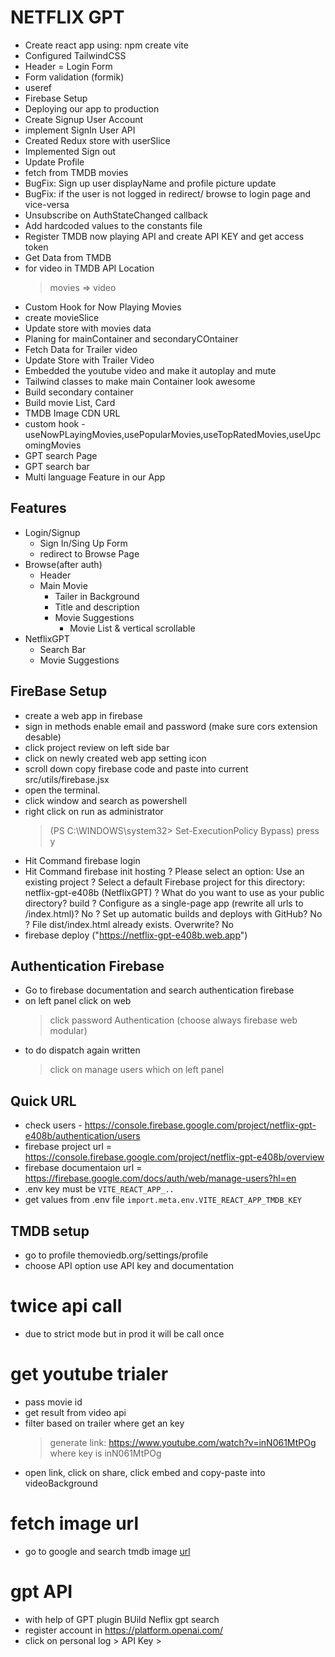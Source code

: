 # NETFLIX GPT

- Create react app using: npm create vite
- Configured TailwindCSS
- Header
  = Login Form
- Form validation (formik)
- useref
- Firebase Setup
- Deploying our app to production
- Create Signup User Account
- implement SignIn User API
- Created Redux store with userSlice
- Implemented Sign out
- Update Profile
- fetch from TMDB movies
- BugFix: Sign up user displayName and profile picture update
- BugFix: if the user is not logged in redirect/ browse to login page and vice-versa
- Unsubscribe on AuthStateChanged callback
- Add hardcoded values to the constants file
- Register TMDB now playing API and create API KEY and get access token
- Get Data from TMDB
- for video in TMDB API Location
  > movies => video
- Custom Hook for Now Playing Movies
- create movieSlice
- Update store with movies data
- Planing for mainContainer and secondaryCOntainer
- Fetch Data for Trailer video
- Update Store with Trailer Video
- Embedded the youtube video and make it autoplay and mute
- Tailwind classes to make main Container look awesome
- Build secondary container
- Build movie List, Card
- TMDB Image CDN URL
- custom hook - useNowPLayingMovies,usePopularMovies,useTopRatedMovies,useUpcomingMovies
- GPT search Page
- GPT search bar
- Multi language Feature in our App

## Features

- Login/Signup
  - Sign In/Sing Up Form
  - redirect to Browse Page
- Browse(after auth)
  - Header
  - Main Movie
    - Tailer in Background
    - Title and description
    - Movie Suggestions
      - Movie List & vertical scrollable
- NetflixGPT
  - Search Bar
  - Movie Suggestions

## FireBase Setup

- create a web app in firebase
- sign in methods enable email and password (make sure cors extension desable)
- click project review on left side bar
- click on newly created web app setting icon
- scroll down copy firebase code and paste into current src/utils/firebase.jsx
- open the terminal.
- click window and search as powershell
- right click on run as administrator
  > (PS C:\WINDOWS\system32> Set-ExecutionPolicy Bypass)
  > press y
- Hit Command firebase login
- Hit Command firebase init hosting
  ? Please select an option: Use an existing project
  ? Select a default Firebase project for this directory: netflix-gpt-e408b (NetflixGPT)
  ? What do you want to use as your public directory? build
  ? Configure as a single-page app (rewrite all urls to /index.html)? No
  ? Set up automatic builds and deploys with GitHub? No
  ? File dist/index.html already exists. Overwrite? No
- firebase deploy ("https://netflix-gpt-e408b.web.app")

## Authentication Firebase

- Go to firebase documentation and search authentication firebase
- on left panel click on web
  > click password Authentication (choose always firebase web modular)
- to do dispatch again written
  > click on manage users which on left panel

## Quick URL

- check users - https://console.firebase.google.com/project/netflix-gpt-e408b/authentication/users
- firebase project url = https://console.firebase.google.com/project/netflix-gpt-e408b/overview
- firebase documentaion url = https://firebase.google.com/docs/auth/web/manage-users?hl=en
- .env key must be `VITE_REACT_APP_..`
- get values from .env file `import.meta.env.VITE_REACT_APP_TMDB_KEY`

## TMDB setup

- go to profile themoviedb.org/settings/profile
- choose API option use API key and documentation

# twice api call

- due to strict mode but in prod it will be call once

# get youtube trialer

- pass movie id
- get result from video api
- filter based on trailer where get an key
  > generate link: https://www.youtube.com/watch?v=inN061MtPOg where key is inN061MtPOg
- open link, click on share, click embed and copy-paste into videoBackground

# fetch image url

- go to google and search tmdb image [url](https://developer.themoviedb.org/docs/image-basics)

# gpt API

- with help of GPT plugin BUild Neflix gpt search
- register account in https://platform.openai.com/
- click on personal log > API Key >
